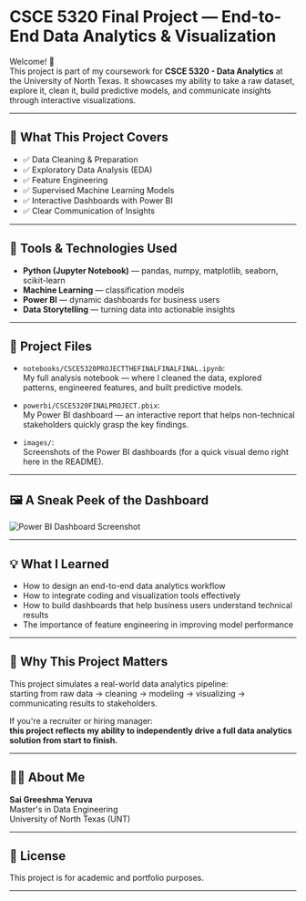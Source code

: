 # CSCE 5320 Final Project — End-to-End Data Analytics & Visualization

Welcome! 👋  
This project is part of my coursework for **CSCE 5320 - Data Analytics** at the University of North Texas. It showcases my ability to take a raw dataset, explore it, clean it, build predictive models, and communicate insights through interactive visualizations.

---

## 🔎 What This Project Covers

- ✅ Data Cleaning & Preparation  
- ✅ Exploratory Data Analysis (EDA)  
- ✅ Feature Engineering  
- ✅ Supervised Machine Learning Models  
- ✅ Interactive Dashboards with Power BI  
- ✅ Clear Communication of Insights

---

## 🧰 Tools & Technologies Used

- **Python (Jupyter Notebook)** — pandas, numpy, matplotlib, seaborn, scikit-learn
- **Machine Learning** — classification models
- **Power BI** — dynamic dashboards for business users
- **Data Storytelling** — turning data into actionable insights

---

## 📂 Project Files

- `notebooks/CSCE5320PROJECTTHEFINALFINALFINAL.ipynb`:  
  My full analysis notebook — where I cleaned the data, explored patterns, engineered features, and built predictive models.

- `powerbi/CSCE5320FINALPROJECT.pbix`:  
  My Power BI dashboard — an interactive report that helps non-technical stakeholders quickly grasp the key findings.

- `images/`:  
  Screenshots of the Power BI dashboards (for a quick visual demo right here in the README).

---

## 🖼 A Sneak Peek of the Dashboard


![Power BI Dashboard Screenshot](images/powerbi-dashboard.png)

---

## 💡 What I Learned

- How to design an end-to-end data analytics workflow
- How to integrate coding and visualization tools effectively
- How to build dashboards that help business users understand technical results
- The importance of feature engineering in improving model performance

---

## 🎯 Why This Project Matters

This project simulates a real-world data analytics pipeline:  
starting from raw data → cleaning → modeling → visualizing → communicating results to stakeholders.

If you're a recruiter or hiring manager:  
**this project reflects my ability to independently drive a full data analytics solution from start to finish.**

---

## 👩‍💻 About Me

**Sai Greeshma Yeruva**  
Master's in Data Engineering  
University of North Texas (UNT)

---

## 📄 License

This project is for academic and portfolio purposes.

---


